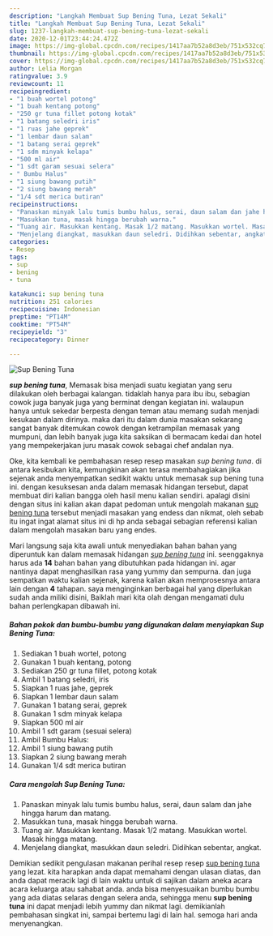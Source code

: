 ```yaml
---
description: "Langkah Membuat Sup Bening Tuna, Lezat Sekali"
title: "Langkah Membuat Sup Bening Tuna, Lezat Sekali"
slug: 1237-langkah-membuat-sup-bening-tuna-lezat-sekali
date: 2020-12-01T23:44:24.472Z
image: https://img-global.cpcdn.com/recipes/1417aa7b52a8d3eb/751x532cq70/sup-bening-tuna-foto-resep-utama.jpg
thumbnail: https://img-global.cpcdn.com/recipes/1417aa7b52a8d3eb/751x532cq70/sup-bening-tuna-foto-resep-utama.jpg
cover: https://img-global.cpcdn.com/recipes/1417aa7b52a8d3eb/751x532cq70/sup-bening-tuna-foto-resep-utama.jpg
author: Lelia Morgan
ratingvalue: 3.9
reviewcount: 11
recipeingredient:
- "1 buah wortel potong"
- "1 buah kentang potong"
- "250 gr tuna fillet potong kotak"
- "1 batang seledri iris"
- "1 ruas jahe geprek"
- "1 lembar daun salam"
- "1 batang serai geprek"
- "1 sdm minyak kelapa"
- "500 ml air"
- "1 sdt garam sesuai selera"
- " Bumbu Halus"
- "1 siung bawang putih"
- "2 siung bawang merah"
- "1/4 sdt merica butiran"
recipeinstructions:
- "Panaskan minyak lalu tumis bumbu halus, serai, daun salam dan jahe hingga harum dan matang."
- "Masukkan tuna, masak hingga berubah warna."
- "Tuang air. Masukkan kentang. Masak 1/2 matang. Masukkan wortel. Masak hingga matang."
- "Menjelang diangkat, masukkan daun seledri. Didihkan sebentar, angkat."
categories:
- Resep
tags:
- sup
- bening
- tuna

katakunci: sup bening tuna 
nutrition: 251 calories
recipecuisine: Indonesian
preptime: "PT14M"
cooktime: "PT54M"
recipeyield: "3"
recipecategory: Dinner

---
```



![Sup Bening Tuna](https://img-global.cpcdn.com/recipes/1417aa7b52a8d3eb/751x532cq70/sup-bening-tuna-foto-resep-utama.jpg)

<b><i>sup bening tuna</i></b>, Memasak bisa menjadi suatu kegiatan yang seru dilakukan oleh berbagai kalangan. tidaklah hanya para ibu ibu, sebagian cowok juga banyak juga yang berminat dengan kegiatan ini. walaupun hanya untuk sekedar berpesta dengan teman atau memang sudah menjadi kesukaan dalam dirinya. maka dari itu dalam dunia masakan sekarang sangat banyak ditemukan cowok dengan ketrampilan memasak yang mumpuni, dan lebih banyak juga kita saksikan di bermacam kedai dan hotel yang mempekerjakan juru masak cowok sebagai chef andalan nya.



Oke, kita kembali ke pembahasan resep resep masakan <i>sup bening tuna</i>. di antara kesibukan kita, kemungkinan akan terasa membahagiakan jika sejenak anda menyempatkan sedikit waktu untuk memasak sup bening tuna ini. dengan kesuksesan anda dalam memasak hidangan tersebut, dapat membuat diri kalian bangga oleh hasil menu kalian sendiri. apalagi disini dengan situs ini kalian akan dapat pedoman untuk mengolah makanan <u>sup bening tuna</u> tersebut menjadi masakan yang endess dan nikmat, oleh sebab itu ingat ingat alamat situs ini di hp anda sebagai sebagian referensi kalian dalam mengolah masakan baru yang endes.


Mari langsung saja kita awali untuk menyediakan bahan bahan yang diperuntuk kan dalam memasak hidangan <u><i>sup bening tuna</i></u> ini. seenggaknya harus ada <b>14</b> bahan bahan yang dibutuhkan pada hidangan ini. agar nantinya dapat menghasilkan rasa yang yummy dan sempurna. dan juga sempatkan waktu kalian sejenak, karena kalian akan memprosesnya antara lain dengan <b>4</b> tahapan. saya menginginkan berbagai hal yang diperlukan sudah anda miliki disini, Baiklah mari kita olah dengan mengamati dulu bahan perlengkapan dibawah ini.

<!--inarticleads1-->

##### Bahan pokok dan bumbu-bumbu yang digunakan dalam menyiapkan Sup Bening Tuna:

1. Sediakan 1 buah wortel, potong
1. Gunakan 1 buah kentang, potong
1. Sediakan 250 gr tuna fillet, potong kotak
1. Ambil 1 batang seledri, iris
1. Siapkan 1 ruas jahe, geprek
1. Siapkan 1 lembar daun salam
1. Gunakan 1 batang serai, geprek
1. Gunakan 1 sdm minyak kelapa
1. Siapkan 500 ml air
1. Ambil 1 sdt garam (sesuai selera)
1. Ambil  Bumbu Halus:
1. Ambil 1 siung bawang putih
1. Siapkan 2 siung bawang merah
1. Gunakan 1/4 sdt merica butiran




<!--inarticleads2-->

##### Cara mengolah Sup Bening Tuna:

1. Panaskan minyak lalu tumis bumbu halus, serai, daun salam dan jahe hingga harum dan matang.
1. Masukkan tuna, masak hingga berubah warna.
1. Tuang air. Masukkan kentang. Masak 1/2 matang. Masukkan wortel. Masak hingga matang.
1. Menjelang diangkat, masukkan daun seledri. Didihkan sebentar, angkat.




Demikian sedikit pengulasan makanan perihal resep resep <u>sup bening tuna</u> yang lezat. kita harapkan anda dapat memahami dengan ulasan diatas, dan anda dapat meracik lagi di lain waktu untuk di sajikan dalam aneka acara acara keluarga atau sahabat anda. anda bisa menyesuaikan bumbu bumbu yang ada diatas selaras dengan selera anda, sehingga menu <b>sup bening tuna</b> ini dapat menjadi lebih yummy dan nikmat lagi. demikianlah pembahasan singkat ini, sampai bertemu lagi di lain hal. semoga hari anda menyenangkan.
